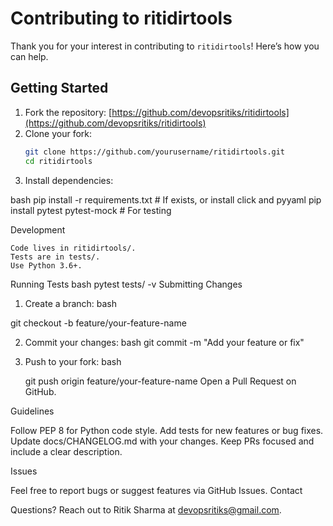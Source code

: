 # Contributing to ritidirtools

Thank you for your interest in contributing to `ritidirtools`! Here’s how you can help.

## Getting Started
1. Fork the repository: [https://github.com/devopsritiks/ritidirtools](https://github.com/devopsritiks/ritidirtools)
2. Clone your fork:
   ```bash
   git clone https://github.com/yourusername/ritidirtools.git
   cd ritidirtools

3. Install dependencies:

bash
pip install -r requirements.txt  # If exists, or install click and pyyaml
pip install pytest pytest-mock   # For testing

Development

    Code lives in ritidirtools/.
    Tests are in tests/.
    Use Python 3.6+.

Running Tests
bash
pytest tests/ -v
Submitting Changes

1. Create a branch:
    bash

git checkout -b feature/your-feature-name

2. Commit your changes:
bash
git commit -m "Add your feature or fix"

3. Push to your fork:
bash

    git push origin feature/your-feature-name
    Open a Pull Request on GitHub.

Guidelines

Follow PEP 8 for Python code style.
    Add tests for new features or bug fixes.
    Update docs/CHANGELOG.md with your changes.
    Keep PRs focused and include a clear description.

Issues

Feel free to report bugs or suggest features via GitHub Issues.
Contact

Questions? Reach out to Ritik Sharma at devopsritiks@gmail.com.
